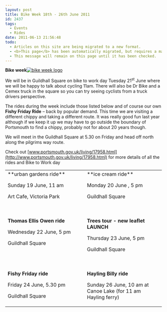 ```yaml
---
layout: post
title: Bike Week 18th - 26th June 2011
id: 2437
tags:
  - Events
  - Rides
date: 2011-06-13 21:56:48
todo:
  - Articles on this site are being migrated to a new format.
  - <b>This page</b> has been automatically migrated, but requires a manual check-&amp;-tune to ensure the format and links all work as expected.
  - This message will remain on this page until it has been checked.
---
```


**Bike week**[![bike week logo](http://www.pompeybug.co.uk/wp-content/uploads/2011/06/bike-week2.jpg)](http://www.pompeybug.co.uk/2011/06/bike-week-18th-26th-june-2011/bike-week-4/)

We will be in Guildhall Square on bike to work day Tuesday 21<sup>st</sup> June where we will be happy to talk about cycling 11am. There will also be Dr Bike and a Cemex truck in the square so you can try seeing cyclists from a truck drivers perspective.

The rides during the week include those listed below and of course our own **Fishy Friday Ride** – back by popular demand. This time we are visiting a different chippy and taking a different route. It was really good fun last year although if we keep it up we may have to go outside the boundary of Portsmouth to find a chippy, probably not for about 20 years though.

We will meet in the Guildhall Square at 5.30 on Friday and head off north along the pilgrims way route.

Check out [www.portsmouth.gov.uk/living/17958.html](http://www.portsmouth.gov.uk/living/17958.html) for more details of all the rides and Bike to Work day

<table border="0" cellspacing="0" cellpadding="0">
<tbody>
<tr>
<td width="331" valign="top">**urban gardens ride**&nbsp;

Sunday 19 June, 11 am

Art Cafe, Victoria Park </td>
<td width="331" valign="top">**ice cream   ride**&nbsp;

Monday 20 June , 5 pm

Guildhall Square </td>
</tr>
<tr>
<td width="331" valign="top">&nbsp;

**Thomas Ellis Owen ride**

Wednesday 22 June,   5 pm

Guildhall Square</td>
<td width="331" valign="top">&nbsp;

**Trees   tour - new leaflet LAUNCH**

Thursday 23 June, 5 pm

Guildhall Square               </td>
</tr>
<tr>
<td width="331" valign="top">&nbsp;

**Fishy Friday   ride**

Friday 24 June, 5.30 pm

Guildhall Square </td>
<td width="331" valign="top">&nbsp;

**Hayling Billy   ride**

Sunday 26 June, 10 am at Canoe Lake   (for 11 am Hayling ferry) </td>
</tr>
</tbody>
</table>
&nbsp;